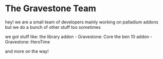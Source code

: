 # The Gravestone Team

hey! we are a small team of developers mainly working on palladium addons but we do a bunch of other stuff too sometimes

we got stuff like:
the library addon - Gravestone: Core
the ben 10 addon - Gravestone: HeroTime

and more on the way! 

